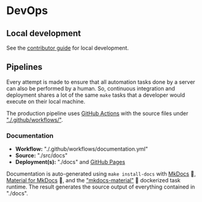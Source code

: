 # DevOps

## Local development

See the [contributor guide](./contribute.md) for local development.

## Pipelines

Every attempt is made to ensure that all automation tasks done by a server can also be performed by a human. So, continuous integration and deployment shares a lot of the same `make` tasks that a developer would execute on their local machine.

The production pipeline uses [GitHub Actions](https://github.com/ericis/hello-cloud/actions) with the source files under ["./.github/workflows/"](https://github.com/ericis/hello-cloud/tree/main/.github/workflows).

### Documentation

- **Workflow:** "./.github/workflows/documentation.yml"
- **Source:** "./src/docs"
- **Deployment(s):** "./docs" and [GitHub Pages](https://ericis.github.io/hello-cloud/)

Documentation is auto-generated using `make install-docs` with [MkDocs](https://www.mkdocs.org/) 🔗, [Material for MkDocs](https://squidfunk.github.io/mkdocs-material/) 🔗, and the ["mkdocs-material"](https://hub.docker.com/r/squidfunk/mkdocs-material/) 🔗 dockerized task runtime. The result generates the source output of everything contained in "./docs".
